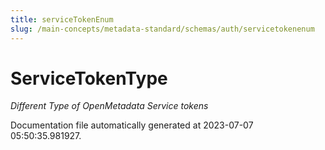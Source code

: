 ```yaml
---
title: serviceTokenEnum
slug: /main-concepts/metadata-standard/schemas/auth/servicetokenenum
---
```


# ServiceTokenType

*Different Type of OpenMetadata Service tokens*



Documentation file automatically generated at 2023-07-07 05:50:35.981927.
